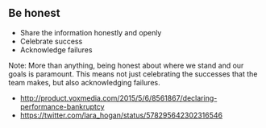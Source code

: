 ## Be honest

* Share the information honestly and openly <!-- .element: class="fragment" -->
* Celebrate success <!-- .element: class="fragment" -->
* Acknowledge failures <!-- .element: class="fragment" -->

Note: More than anything, being honest about where we stand and our goals is paramount. This means not just celebrating the successes that the team makes, but also acknowledging failures. 

* http://product.voxmedia.com/2015/5/6/8561867/declaring-performance-bankruptcy
* https://twitter.com/lara_hogan/status/578295642302316546
